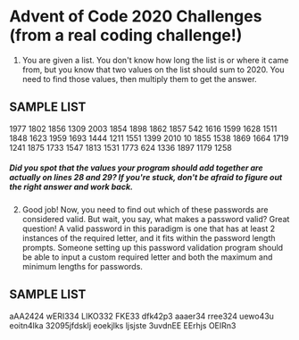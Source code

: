 # Advent of Code 2020 Challenges (from a real coding challenge!)

1. You are given a list. You don't know how long the list is or where it came from, but you know that two values on the list should sum to 2020. You need to find those values, then multiply them to get the answer. 

## SAMPLE LIST

1977
1802
1856
1309
2003
1854
1898
1862
1857
542
1616
1599
1628
1511
1848
1623
1959
1693
1444
1211
1551
1399
2010
10
1855
1538
1869
1664
1719
1241
1875
1733
1547
1813
1531
1773
624
1336
1897
1179
1258

##### Did you spot that the values your program should add together are actually on lines 28 and 29? If you're stuck, don't be afraid to figure out the right answer and work back.

2. Good job! Now, you need to find out which of these passwords are considered valid. But wait, you say, what makes a password valid? Great question! A valid password in this paradigm is one that has at least 2 instances of the required letter, and it fits within the password length prompts. Someone setting up this password validation program should be able to input a custom required letter and both the maximum and minimum lengths for passwords.

## SAMPLE LIST
aAA2424
wERI334
LIKO332
FKE33
dfk42p3
aaaer34
rree324
uewo43u
eoitn4lka
32095jfdsklj
eoekjlks
ljsjste
3uvdnEE
EErhjs
OEIRn3


